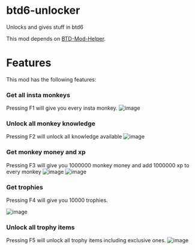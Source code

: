 # btd6-unlocker
Unlocks and gives stuff in btd6

This mod depends on [BTD-Mod-Helper](https://github.com/gurrenm3/BTD-Mod-Helper).

# Features
This mod has the following features:

### Get all insta monkeys
  Pressing F1 will give you every insta monkey.
  ![image](https://user-images.githubusercontent.com/52731127/204103681-56bba02a-cf77-4934-81bd-da12c0783ae8.png)

### Unlock all monkey knowledge
  Pressing F2 will unlock all knowledge available
  ![image](https://user-images.githubusercontent.com/52731127/204103691-e553c089-6f40-4da1-a743-fb766a12ad89.png)

### Get monkey money and xp
  Pressing F3 will give you 1000000 monkey money and add 1000000 xp to every monkey
  ![image](https://user-images.githubusercontent.com/52731127/204103822-807b9204-74db-419f-8cfb-30f4df3d46bd.png)
  ![image](https://user-images.githubusercontent.com/52731127/204103829-35c7a15f-0a2b-4256-88b1-449665080869.png)
  
### Get trophies
  Pressing F4 will give you 10000 trophies.
  
  ![image](https://user-images.githubusercontent.com/52731127/204103912-8230be5c-d833-4e23-bc48-c35a2959335e.png)

### Unlock all trophy items
  Pressing F5 will unlock all trophy items including exclusive ones.
  ![image](https://user-images.githubusercontent.com/52731127/204103936-be59f4c7-5dac-448e-a0f9-222060fbd205.png)
